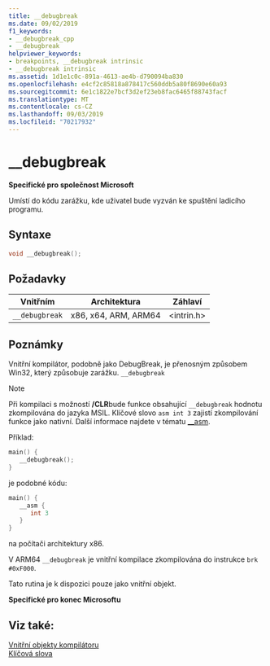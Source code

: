 ```yaml
---
title: __debugbreak
ms.date: 09/02/2019
f1_keywords:
- __debugbreak_cpp
- __debugbreak
helpviewer_keywords:
- breakpoints, __debugbreak intrinsic
- __debugbreak intrinsic
ms.assetid: 1d1e1c0c-891a-4613-ae4b-d790094ba830
ms.openlocfilehash: e4cf2c85818a878417c560ddb5a80f8690e60a93
ms.sourcegitcommit: 6e1c1822e7bcf3d2ef23eb8fac6465f88743facf
ms.translationtype: MT
ms.contentlocale: cs-CZ
ms.lasthandoff: 09/03/2019
ms.locfileid: "70217932"
---
```

# <a name="__debugbreak"></a>__debugbreak

**Specifické pro společnost Microsoft**

Umístí do kódu zarážku, kde uživatel bude vyzván ke spuštění ladicího programu.

## <a name="syntax"></a>Syntaxe

```C
void __debugbreak();
```

## <a name="requirements"></a>Požadavky

|Vnitřním|Architektura|Záhlaví|
|---------------|------------------|------------|
|`__debugbreak`|x86, x64, ARM, ARM64|\<intrin.h>|

## <a name="remarks"></a>Poznámky

Vnitřní kompilátor, podobně jako DebugBreak, je přenosným způsobem Win32, který způsobuje zarážku. [](/windows/win32/api/debugapi/nf-debugapi-debugbreak) `__debugbreak`

> [!NOTE]
> Při kompilaci s možností **/CLR**bude funkce obsahující `__debugbreak` hodnotu zkompilována do jazyka MSIL. Klíčové slovo `asm int 3` zajistí zkompilování funkce jako nativní. Další informace najdete v tématu [__asm](../assembler/inline/asm.md).

Příklad:

```C
main() {
   __debugbreak();
}
```

je podobné kódu:

```C
main() {
   __asm {
      int 3
   }
}
```

na počítači architektury x86.

V ARM64 `__debugbreak` je vnitřní kompilace zkompilována do instrukce `brk #0xF000`.

Tato rutina je k dispozici pouze jako vnitřní objekt.

**Specifické pro konec Microsoftu**

## <a name="see-also"></a>Viz také:

[Vnitřní objekty kompilátoru](../intrinsics/compiler-intrinsics.md)\
[Klíčová slova](../cpp/keywords-cpp.md)
